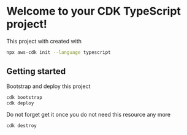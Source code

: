 # Welcome to your CDK TypeScript project!

This project with created with

```sh
npx aws-cdk init --language typescript
```

## Getting started

Bootstrap and deploy this project

```sh
cdk bootstrap
cdk deploy
```

Do not forget get it once you do not need this resource any more

```sh
cdk destroy
```
